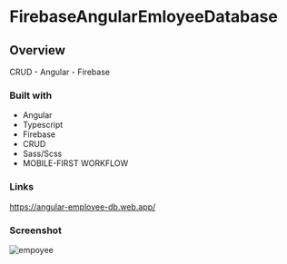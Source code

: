 # FirebaseAngularEmloyeeDatabase

## Overview
CRUD - Angular - Firebase

### Built with

- Angular
- Typescript
- Firebase
- CRUD
- Sass/Scss
- MOBILE-FIRST WORKFLOW


### Links

https://angular-employee-db.web.app/

### Screenshot
![empoyee](https://github.com/PriskinZsuzsanna/angular-firebase-crud-employee-db/assets/121173949/5e7ec6aa-6b18-44c0-9166-8da925500a44)
